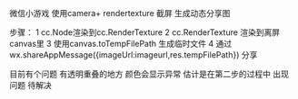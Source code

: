 微信小游戏 使用camera+ rendertexture 截屏 生成动态分享图

步骤：
1 cc.Node渲染到cc.RenderTexture
2 cc.RenderTexture 渲染到离屏canvas里
3 使用canvas.toTempFilePath 生成临时文件
4 通过wx.shareAppMessage({imageUrl:imageurl,res.tempFilePath}) 分享

目前有个问题 有透明重叠的地方  颜色会显示异常  估计是在第二步的过程中 出现问题  待解决
